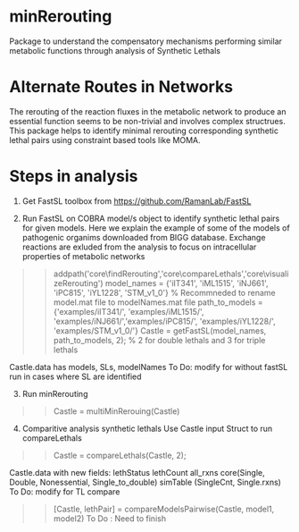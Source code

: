 # minRerouting
Package to understand the compensatory mechanisms performing similar metabolic functions through analysis of Synthetic Lethals

# Alternate Routes in Networks
The rerouting of the reaction fluxes in the metabolic network to produce an essential function seems to be non-trivial and involves complex structrues. This package helps to identify minimal rerouting corresponding synthetic lethal pairs using constraint based tools like MOMA.   

# Steps in analysis
1. Get FastSL toolbox from https://github.com/RamanLab/FastSL

2. Run FastSL on COBRA model/s object to identify synthetic lethal pairs for given models.
Here we explain the example of some of the models of pathogenic organims downloaded from BIGG database. Exchange reactions are exluded from the analysis to focus on intracellular properties of metabolic networks

>> addpath('core\findRerouting\','core\compareLethals\','core\visualizeRerouting')
>> model_names = {'iIT341', 'iML1515', 'iNJ661', 'iPC815', 'iYL1228', 'STM_v1_0'} % Recommneded to rename model.mat file to modelNames.mat file
>> path_to_models = {'examples/iIT341/', 'examples/iML1515/', 'examples/iNJ661/','examples/iPC815/', 'examples/iYL1228/', 'examples/STM_v1_0/'}
>> Castle = getFastSL(model_names, path_to_models, 2); % 2 for double lethals and 3 for triple lethals

Castle.data has models, SLs, modelNames
 To Do: modify for without fastSL run in cases where SL are identified 

3. Run minRerouting

>> Castle = multiMinRerouing(Castle)
 
4. Comparitive analysis synthetic lethals 
Use Castle input Struct to run compareLethals
>> Castle = compareLethals(Castle, 2); 

Castle.data with new fields:
lethStatus 
lethCount 
all_rxns
core(Single, Double, Nonessential, Single_to_double)
simTable (SingleCnt, Single.rxns) 
 To Do: modify for TL compare

>> [Castle, lethPair] = compareModelsPairwise(Castle, model1, model2)
To Do : Need to finish


